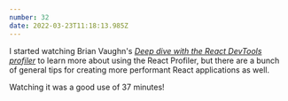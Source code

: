 ```yaml
---
number: 32
date: 2022-03-23T11:18:13.985Z
---
```


I started watching Brian Vaughn's [_Deep dive with the React DevTools profiler_](https://www.youtube.com/watch?v=nySib7ipZdk) to learn more about using the React Profiler, but there are a bunch of general tips for creating more performant React applications as well.

Watching it was a good use of 37 minutes!
